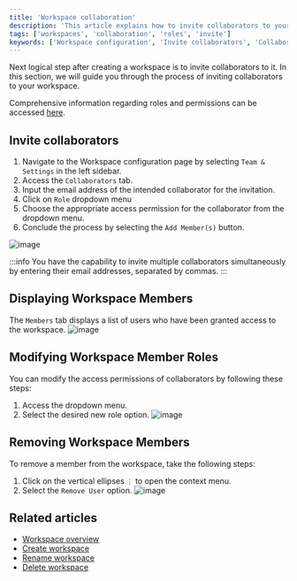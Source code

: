 ```yaml
---
title: 'Workspace collaboration'
description: 'This article explains how to invite collaborators to your workspace, change their roles and procedure to remove them from the workspace.'
tags: ['workspaces', 'collaboration', 'roles', 'invite']
keywords: ['Workspace configuration', 'Invite collaborators', 'Collaborator roles', 'Access permissions', 'Displaying workspace members', 'Modifying member roles', 'Removing workspace members', 'Workspace collaboration', 'Team collaboration', 'Access control', 'Role-based permissions', 'Workspace management', 'User roles', 'Workspace settings', 'Workspace administration', 'Collaborator invitation', 'User access', 'Collaborator management', 'Workspace teamwork', 'Workspace organization']
---
```


Next logical step after creating a workspace is to invite collaborators to it. In this section, we will guide you through the process of inviting collaborators to your workspace.

Comprehensive information regarding roles and permissions can be accessed [here](/roles-and-permissions/overview).

## Invite collaborators
1. Navigate to the Workspace configuration page by selecting `Team & Settings` in the left sidebar.
2. Access the `Collaborators` tab.
3. Input the email address of the intended collaborator for the invitation.
4. Click on `Role` dropdown menu
5. Choose the appropriate access permission for the collaborator from the dropdown menu.
6. Conclude the process by selecting the `Add Member(s)` button.
  
![image](/img/v2/workspace/workspace-collaboration.png)  
  
:::info
You have the capability to invite multiple collaborators simultaneously by entering their email addresses, separated by commas.
:::


## Displaying Workspace Members
The `Members` tab displays a list of users who have been granted access to the workspace.
![image](/img/v2/workspace/list-users.png)

## Modifying Workspace Member Roles
You can modify the access permissions of collaborators by following these steps:
1. Access the dropdown menu.
2. Select the desired new role option.
![image](/img/v2/workspace/change-role.png)

## Removing Workspace Members
To remove a member from the workspace, take the following steps:
1. Click on the vertical ellipses `⋮` to open the context menu.
2. Select the `Remove User` option.
![image](/img/v2/workspace/remove-user.png)

## Related articles
- [Workspace overview](/workspaces/workspace-overview)
- [Create workspace](/workspaces/create-workspace)
- [Rename workspace](/workspaces/actions-on-workspace#rename-workspace)
- [Delete workspace](/workspaces/actions-on-workspace#delete-workspace)


[//]: # (## List workspace members)

[//]: # (List of the users who have access to the workspace is displayed on the same page. )

[//]: # (![image]&#40;/img/v2/workspace/list-users.png&#41;)

[//]: # ()
[//]: # (## Update workspace member role)

[//]: # (You can change the access permission of the collaborator by clicking on the access drop down menu and selecting new role option as desired. )

[//]: # (![image]&#40;/img/v2/workspace/change-role.png&#41;)

[//]: # ()
[//]: # (### Remove workspace member)

[//]: # (You can also remove collaborators from the workspace by clicking on the vertical ellipses `⋮` to open the context menu and selecting `Remove User` option. )